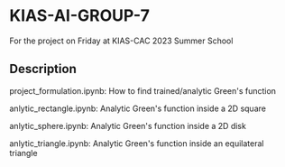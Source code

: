 # KIAS-AI-GROUP-7

For the project on Friday at KIAS-CAC 2023 Summer School

## Description
project_formulation.ipynb: How to find trained/analytic Green's function   

anlytic_rectangle.ipynb: Analytic Green's function inside a 2D square   

anlytic_sphere.ipynb: Analytic Green's function inside a 2D disk   

anlytic_triangle.ipynb: Analytic Green's function inside an equilateral triangle   

